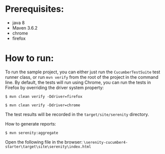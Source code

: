# Prerequisites:

 - java 8
 - Maven 3.6.2
 - chrome
 - firefox 

# How to run:

To run the sample project, you can either just run the `CucumberTestSuite` test runner class, or run `mvn verify` from the root of the project in the command line.
By default, the tests will run using Chrome, you can run the tests in Firefox by overriding the driver system property:

```
$ mvn clean verify -Ddriver=firefox

$ mvn clean verify -Ddriver=chrome
```

The test results will be recorded in the `target/site/serenity` directory.

How to generate reports:
```
$ mvn serenity:aggregate
```

Open the following file in the browser: 
`\serenity-cucumber4-starter\target\site\serenity\index.html`